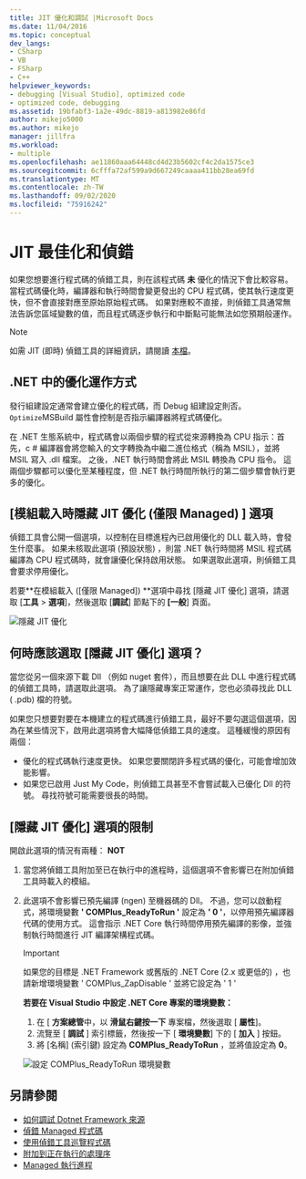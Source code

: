 ```yaml
---
title: JIT 優化和調試 |Microsoft Docs
ms.date: 11/04/2016
ms.topic: conceptual
dev_langs:
- CSharp
- VB
- FSharp
- C++
helpviewer_keywords:
- debugging [Visual Studio], optimized code
- optimized code, debugging
ms.assetid: 19bfabf3-1a2e-49dc-8819-a813982e86fd
author: mikejo5000
ms.author: mikejo
manager: jillfra
ms.workload:
- multiple
ms.openlocfilehash: ae11860aaa64448cd4d23b5602cf4c2da1575ce3
ms.sourcegitcommit: 6cfffa72af599a9d667249caaaa411bb28ea69fd
ms.translationtype: MT
ms.contentlocale: zh-TW
ms.lasthandoff: 09/02/2020
ms.locfileid: "75916242"
---
```

# <a name="jit-optimization-and-debugging"></a>JIT 最佳化和偵錯
如果您想要進行程式碼的偵錯工具，則在該程式碼 **未** 優化的情況下會比較容易。 當程式碼優化時，編譯器和執行時間會變更發出的 CPU 程式碼，使其執行速度更快，但不會直接對應至原始原始程式碼。 如果對應較不直接，則偵錯工具通常無法告訴您區域變數的值，而且程式碼逐步執行和中斷點可能無法如您預期般運作。

> [!NOTE]
> 如需 JIT (即時) 偵錯工具的詳細資訊，請閱讀 [本檔](../debugger/debug-using-the-just-in-time-debugger.md)。

## <a name="how-optimizations-work-in-net"></a>.NET 中的優化運作方式 
發行組建設定通常會建立優化的程式碼，而 Debug 組建設定則否。 `Optimize`MSBuild 屬性會控制是否指示編譯器將程式碼優化。

在 .NET 生態系統中，程式碼會以兩個步驟的程式從來源轉換為 CPU 指示：首先，c # 編譯器會將您輸入的文字轉換為中繼二進位格式（稱為 MSIL），並將 MSIL 寫入 .dll 檔案。 之後，.NET 執行時間會將此 MSIL 轉換為 CPU 指令。 這兩個步驟都可以優化至某種程度，但 .NET 執行時間所執行的第二個步驟會執行更多的優化。

## <a name="the-suppress-jit-optimization-on-module-load-managed-only-option"></a>[模組載入時隱藏 JIT 優化 (僅限 Managed) ] 選項
偵錯工具會公開一個選項，以控制在目標進程內已啟用優化的 DLL 載入時，會發生什麼事。 如果未核取此選項 (預設狀態) ，則當 .NET 執行時間將 MSIL 程式碼編譯為 CPU 程式碼時，就會讓優化保持啟用狀態。 如果選取此選項，則偵錯工具會要求停用優化。

若要**在模組載入 ([僅限 Managed]) **選項中尋找 [隱藏 JIT 優化] 選項，請選取 [**工具**  >  **選項**]，然後選取 [**調試**] 節點下的 **[一般**] 頁面。

![隱藏 JIT 優化](../debugger/media/suppress-jit-tool-options.png "隱藏 JIT 優化")

## <a name="when-should-you-check-the-suppress-jit-optimization-option"></a>何時應該選取 [隱藏 JIT 優化] 選項？
當您從另一個來源下載 Dll （例如 nuget 套件），而且想要在此 DLL 中進行程式碼的偵錯工具時，請選取此選項。 為了讓隱藏專案正常運作，您也必須尋找此 DLL ( .pdb) 檔的符號。

如果您只想要對要在本機建立的程式碼進行偵錯工具，最好不要勾選這個選項，因為在某些情況下，啟用此選項將會大幅降低偵錯工具的速度。 這種緩慢的原因有兩個：

* 優化的程式碼執行速度更快。 如果您要關閉許多程式碼的優化，可能會增加效能影響。
* 如果您已啟用 Just My Code，則偵錯工具甚至不會嘗試載入已優化 Dll 的符號。 尋找符號可能需要很長的時間。

## <a name="limitations-of-the-suppress-jit-optimization-option"></a>[隱藏 JIT 優化] 選項的限制 
開啟此選項的情況有兩種： **NOT**

1. 當您將偵錯工具附加至已在執行中的進程時，這個選項不會影響已在附加偵錯工具時載入的模組。
2. 此選項不會影響已預先編譯 (ngen) 至機器碼的 Dll。 不過，您可以啟動程式，將環境變數 **' COMPlus_ReadyToRun '** 設定為 **' 0 '**，以停用預先編譯器代碼的使用方式。 這會指示 .NET Core 執行時間停用預先編譯的影像，並強制執行時間進行 JIT 編譯架構程式碼。 

    > [!IMPORTANT]
    > 如果您的目標是 .NET Framework 或舊版的 .NET Core (2.x 或更低的) ，也請新增環境變數 ' COMPlus_ZapDisable ' 並將它設定為 ' 1 '

    **若要在 Visual Studio 中設定 .NET Core 專案的環境變數：**
    1. 在 [ **方案總管**中，以 **滑鼠右鍵按一下** 專案檔，然後選取 [ **屬性**]。
    2. 流覽至 [ **調試** ] 索引標籤，然後按一下 [ **環境變數**] 下的 [ **加入** ] 按鈕。
    3. 將 [名稱] (索引鍵) 設定為 **COMPlus_ReadyToRun** ，並將值設定為 **0**。

    ![設定 COMPlus_ReadyToRun 環境變數](../debugger/media/environment-variables-debug-menu.png "設定 COMPlus_ReadyToRun 環境變數")

## <a name="see-also"></a>另請參閱
- [如何調試 Dotnet Framework 來源](../debugger/how-to-debug-dotnet-framework-source.md)
- [偵錯 Managed 程式碼](../debugger/debugging-managed-code.md)
- [使用偵錯工具巡覽程式碼](../debugger/navigating-through-code-with-the-debugger.md)
- [附加到正在執行的處理序](../debugger/attach-to-running-processes-with-the-visual-studio-debugger.md)
- [Managed 執行進程](/dotnet/standard/managed-execution-process)

